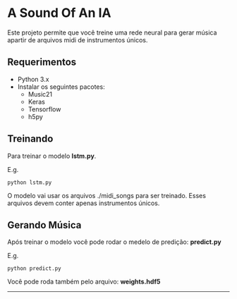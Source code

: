 # A Sound Of An IA

Este projeto permite que você treine uma rede neural para gerar música apartir de arquivos midi de instrumentos únicos.

## Requerimentos

* Python 3.x
* Instalar os seguintes pacotes:
	* Music21
	* Keras
	* Tensorflow
	* h5py

## Treinando

Para treinar o modelo **lstm.py**.

E.g.

```
python lstm.py
```

O modelo vai usar os arquivos ./midi_songs para ser treinado. Esses arquivos devem conter apenas instrumentos únicos.

## Gerando Música

Após treinar o modelo você pode rodar o medelo de predição: **predict.py**

E.g.

```
python predict.py
```

Você pode roda também pelo arquivo: **weights.hdf5**

---
